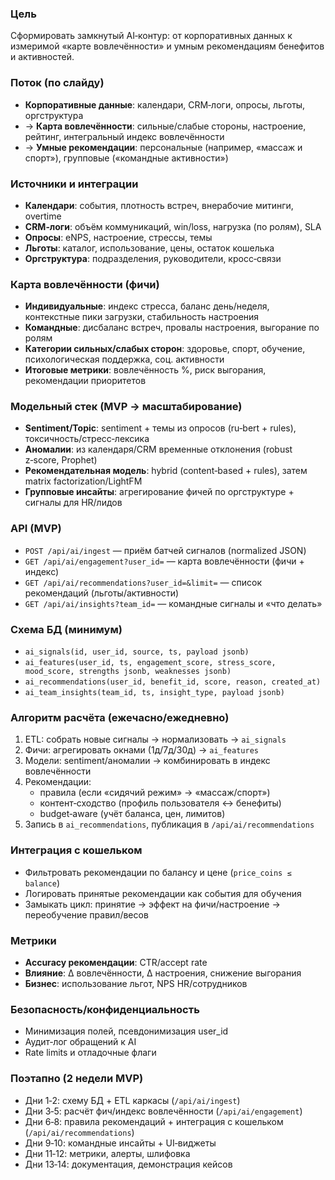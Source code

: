 ### Цель
Сформировать замкнутый AI‑контур: от корпоративных данных к измеримой «карте вовлечённости» и умным рекомендациям бенефитов и активностей.

### Поток (по слайду)
- **Корпоративные данные**: календари, CRM‑логи, опросы, льготы, оргструктура
- → **Карта вовлечённости**: сильные/слабые стороны, настроение, рейтинг, интегральный индекс вовлечённости
- → **Умные рекомендации**: персональные (например, «массаж и спорт»), групповые («командные активности»)

### Источники и интеграции
- **Календари**: события, плотность встреч, внерабочие митинги, overtime
- **CRM‑логи**: объём коммуникаций, win/loss, нагрузка (по ролям), SLA
- **Опросы**: eNPS, настроение, стрессы, темы
- **Льготы**: каталог, использование, цены, остаток кошелька
- **Оргструктура**: подразделения, руководители, кросс‑связи

### Карта вовлечённости (фичи)
- **Индивидуальные**: индекс стресса, баланс день/неделя, контекстные пики загрузки, стабильность настроения
- **Командные**: дисбаланс встреч, провалы настроения, выгорание по ролям
- **Категории сильных/слабых сторон**: здоровье, спорт, обучение, психологическая поддержка, соц. активности
- **Итоговые метрики**: вовлечённость %, риск выгорания, рекомендации приоритетов

### Модельный стек (MVP → масштабирование)
- **Sentiment/Topic**: sentiment + темы из опросов (ru‑bert + rules), токсичность/стресс‑лексика
- **Аномалии**: из календаря/CRM временные отклонения (robust z‑score, Prophet)
- **Рекомендательная модель**: hybrid (content‑based + rules), затем matrix factorization/LightFM
- **Групповые инсайты**: агрегирование фичей по оргструктуре + сигналы для HR/лидов

### API (MVP)
- `POST /api/ai/ingest` — приём батчей сигналов (normalized JSON)
- `GET /api/ai/engagement?user_id=` — карта вовлечённости (фичи + индекс)
- `GET /api/ai/recommendations?user_id=&limit=` — список рекомендаций (льготы/активности)
- `GET /api/ai/insights?team_id=` — командные сигналы и «что делать»

### Схема БД (минимум)
- `ai_signals(id, user_id, source, ts, payload jsonb)`
- `ai_features(user_id, ts, engagement_score, stress_score, mood_score, strengths jsonb, weaknesses jsonb)`
- `ai_recommendations(user_id, benefit_id, score, reason, created_at)`
- `ai_team_insights(team_id, ts, insight_type, payload jsonb)`

### Алгоритм расчёта (ежечасно/ежедневно)
1) ETL: собрать новые сигналы → нормализовать → `ai_signals`
2) Фичи: агрегировать окнами (1д/7д/30д) → `ai_features`
3) Модели: sentiment/аномалии → комбинировать в индекс вовлечённости
4) Рекомендации: 
   - правила (если «сидячий режим» → «массаж/спорт»)
   - контент‑сходство (профиль пользователя ↔ бенефиты)
   - budget‑aware (учёт баланса, цен, лимитов)
5) Запись в `ai_recommendations`, публикация в `/api/ai/recommendations`

### Интеграция с кошельком
- Фильтровать рекомендации по балансу и цене (`price_coins ≤ balance`)
- Логировать принятые рекомендации как события для обучения
- Замыкать цикл: принятие → эффект на фичи/настроение → переобучение правил/весов

### Метрики
- **Accuracy рекомендации**: CTR/accept rate
- **Влияние**: Δ вовлечённости, Δ настроения, снижение выгорания
- **Бизнес**: использование льгот, NPS HR/сотрудников

### Безопасность/конфиденциальность
- Минимизация полей, псевдонимизация user_id
- Аудит‑лог обращений к AI
- Rate limits и отладочные флаги

### Поэтапно (2 недели MVP)
- Дни 1‑2: схему БД + ETL каркасы (`/api/ai/ingest`)
- Дни 3‑5: расчёт фич/индекс вовлечённости (`/api/ai/engagement`)
- Дни 6‑8: правила рекомендаций + интеграция с кошельком (`/api/ai/recommendations`)
- Дни 9‑10: командные инсайты + UI‑виджеты
- Дни 11‑12: метрики, алерты, шлифовка
- Дни 13‑14: документация, демонстрация кейсов
